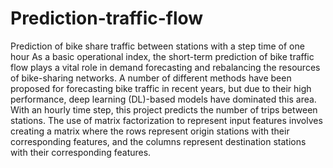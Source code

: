# Prediction-traffic-flow
Prediction of bike share traffic between stations with a step time of one hour
As a basic operational index, the short-term prediction of bike traffic flow plays a vital role in demand forecasting and rebalancing the resources of bike-sharing networks. A number of different methods have been proposed for forecasting bike traffic in recent years, but due to their high performance, deep learning (DL)-based models have dominated this area. With an hourly time step, this project predicts the number of trips between stations.
The use of matrix factorization to represent input features involves creating a matrix where the rows represent origin stations with their corresponding features, and the columns represent destination stations with their corresponding features.


